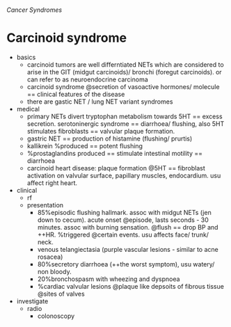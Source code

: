 ###### Cancer Syndromes

# Carcinoid syndrome
- basics
    + carcinoid tumors are well differntiated NETs which are considered to arise in the GIT (midgut carcinoids)/ bronchi (foregut carcinoids). or can refer to as neuroendocrine carcinoma
    + carcinoid syndrome @secretion of vasoactive hormones/ molecule == clinical features of the disease
    + there are gastic NET / lung NET variant syndromes
- medical
    + primary NETs divert tryptophan metabolism towards 5HT == excess secretion. serotoninergic syndrome == diarrhoea/ flushing, also 5HT stimulates fibroblasts == valvular plaque formation. 
    + gastric NET == production of histamine (flushing/ prurtis)
    + kallikrein %produced == potent flushing
    + %prostaglandins produced == stimulate intestinal motility == diarrhoea
    + carcinoid heart disease: plaque formation @5HT == fibroblast activation on valvular surface, papillary muscles, endocardium. usu affect right heart. 
- clinical
    + rf
    + presentation
        * 85%episodic flushing hallmark. assoc with midgut NETs (jen down to cecum). acute onset @episode, lasts seconds - 30 minutes. assoc with burning sensation. @flush == drop BP and ++HR. %triggered @certain events. usu affects face/ trunk/ neck. 
        * venous telangiectasia (purple vascular lesions - similar to acne rosacea)
        * 80%secretory diarrhoea (++the worst symptom), usu watery/ non bloody.
        * 20%bronchospasm with wheezing and dyspnoea
        * %cardiac valvular lesions @plaque like depsoits of fibrous tissue @sites of valves 
- investigate  
    + radio
        * colonoscopy


